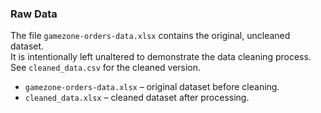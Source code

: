 

### Raw Data 

The file `gamezone-orders-data.xlsx` contains the original, uncleaned dataset.  
It is intentionally left unaltered to demonstrate the data cleaning process.  
See `cleaned_data.csv` for the cleaned version.

- `gamezone-orders-data.xlsx` – original dataset before cleaning.
- `cleaned_data.xlsx` – cleaned dataset after processing.
